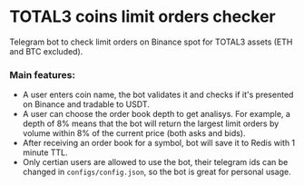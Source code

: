 # TOTAL3 coins limit orders checker
Telegram bot to check limit orders on Binance spot for TOTAL3 assets (ETH and BTC excluded).

### Main features:
- A user enters coin name, the bot validates it and checks if it's presented on Binance and tradable to USDT.
- A user can choose the order book depth to get analisys. For example, a depth of 8% means that the bot will return the largest limit orders by volume within 8% of the current price (both asks and bids).
- After receiving an order book for a symbol, bot will save it to Redis with 1 minute TTL.
- Only certian users are allowed to use the bot, their telegram ids can be changed in `configs/config.json`, so the bot is great for personal usage.
